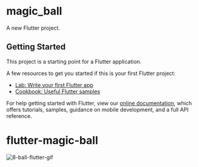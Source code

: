 # magic_ball

A new Flutter project.

## Getting Started

This project is a starting point for a Flutter application.

A few resources to get you started if this is your first Flutter project:

- [Lab: Write your first Flutter app](https://flutter.dev/docs/get-started/codelab)
- [Cookbook: Useful Flutter samples](https://flutter.dev/docs/cookbook)

For help getting started with Flutter, view our
[online documentation](https://flutter.dev/docs), which offers tutorials,
samples, guidance on mobile development, and a full API reference.
# flutter-magic-ball

![8-ball-flutter-gif](https://user-images.githubusercontent.com/29401466/80861862-0fb7b400-8c93-11ea-9a5e-9d630675bdce.gif)
